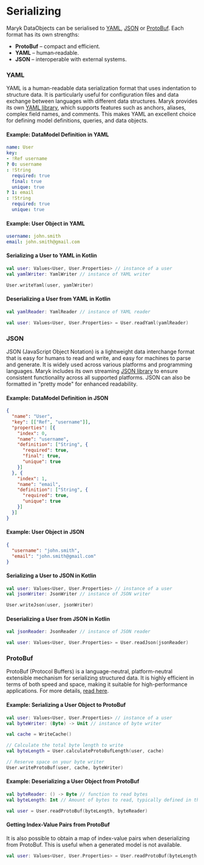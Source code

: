 # Serializing

Maryk DataObjects can be serialised to [YAML](#yaml), [JSON](#json) or [ProtoBuf](#protobuf). Each format has its own strengths:

- **ProtoBuf** – compact and efficient.
- **YAML** – human‑readable.
- **JSON** – interoperable with external systems.

### YAML

YAML is a human-readable data serialization format that uses indentation to structure data. It is particularly useful 
for configuration files and data exchange between languages with different data structures. Maryk provides its own 
[YAML library](../../yaml/README.md), which supports features such as anchors, aliases, complex field names, and 
comments. This makes YAML an excellent choice for defining model definitions, queries, and data objects.

#### Example: DataModel Definition in YAML

```yaml
name: User
key:
- !Ref username
? 0: username
: !String
  required: true
  final: true
  unique: true
? 1: email
: !String
  required: true
  unique: true
```

#### Example: User Object in YAML

```yaml
username: john.smith
email: john.smith@gmail.com
```

#### Serializing a User to YAML in Kotlin

```kotlin
val user: Values<User, User.Properties> // instance of a user
val yamlWriter: YamlWriter // instance of YAML writer

User.writeYaml(user, yamlWriter)
```

#### Deserializing a User from YAML in Kotlin

```kotlin
val yamlReader: YamlReader // instance of YAML reader

val user: Values<User, User.Properties> = User.readYaml(yamlReader)
```

### JSON

JSON (JavaScript Object Notation) is a lightweight data interchange format that is easy for humans to read and write, 
and easy for machines to parse and generate. It is widely used across various platforms and programming languages. 
Maryk includes its own streaming [JSON library](../../json/README.md) to ensure consistent functionality across all 
supported platforms. JSON can also be formatted in "pretty mode" for enhanced readability.

#### Example: DataModel Definition in JSON

```json
{
  "name": "User",
  "key": [["Ref", "username"]],
  "properties": [{
    "index": 0,
    "name": "username",
    "definition": ["String", {
      "required": true,
      "final": true,
      "unique": true
    }]
  }, {
    "index": 1,
    "name": "email",
    "definition": ["String", {
      "required": true,
      "unique": true
    }]
  }]
}
```

#### Example: User Object in JSON

```json
{
  "username": "john.smith",
  "email": "john.smith@gmail.com"
}
```

#### Serializing a User to JSON in Kotlin

```kotlin
val user: Values<User, User.Properties> // instance of a user
val jsonWriter: JsonWriter // instance of JSON writer

User.writeJson(user, jsonWriter)
```

#### Deserializing a User from JSON in Kotlin

```kotlin
val jsonReader: JsonReader // instance of JSON reader

val user: Values<User, User.Properties> = User.readJson(jsonReader)
```

### ProtoBuf

ProtoBuf (Protocol Buffers) is a language-neutral, platform-neutral extensible mechanism for serializing structured data. 
It is highly efficient in terms of both speed and space, making it suitable for high-performance applications. For more 
details, [read here](protobuf.md).

#### Example: Serializing a User Object to ProtoBuf

```kotlin
val user: Values<User, User.Properties> // instance of a user
val byteWriter: (Byte) -> Unit // instance of byte writer

val cache = WriteCache()

// Calculate the total byte length to write
val byteLength = User.calculateProtoBufLength(user, cache)

// Reserve space on your byte writer
User.writeProtoBuf(user, cache, byteWriter)
```

#### Example: Deserializing a User Object from ProtoBuf

```kotlin
val byteReader: () -> Byte // function to read bytes
val byteLength: Int // Amount of bytes to read, typically defined in the request

val user = User.readProtoBuf(byteLength, byteReader)
```

#### Getting Index-Value Pairs from ProtoBuf

It is also possible to obtain a map of index-value pairs when deserializing from ProtoBuf. This is useful when a 
generated model is not available.

```kotlin
val user: Values<User, User.Properties> = User.readProtoBuf(byteLength, byteReader)
```
